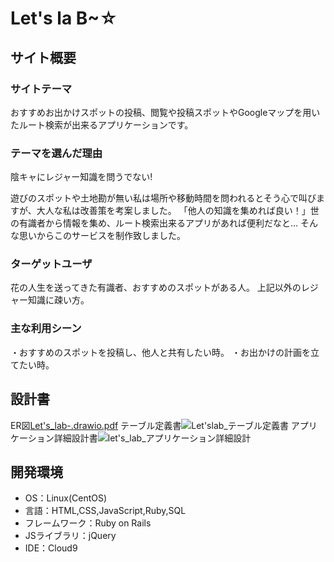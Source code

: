 # Let's la B~☆

## サイト概要
### サイトテーマ
おすすめお出かけスポットの投稿、閲覧や投稿スポットやGoogleマップを用いたルート検索が出来るアプリケーションです。

### テーマを選んだ理由
陰キャにレジャー知識を問うでない!

遊びのスポットや土地勘が無い私は場所や移動時間を問われるとそう心で叫びますが、大人な私は改善策を考案しました。
「他人の知識を集めれば良い！」世の有識者から情報を集め、ルート検索出来るアプリがあれば便利だなと...
そんな思いからこのサービスを制作致しました。

### ターゲットユーザ
花の人生を送ってきた有識者、おすすめのスポットがある人。
上記以外のレジャー知識に疎い方。

### 主な利用シーン
・おすすめのスポットを投稿し、他人と共有したい時。
・お出かけの計画を立てたい時。

## 設計書
ER図[Let's_lab-.drawio.pdf](https://github.com/mores1/lets_la/files/8937343/Let.s_lab-.drawio.pdf)
テーブル定義書![Let'slab_テーブル定義書](https://user-images.githubusercontent.com/97749252/174235076-e64bdcff-21f0-419e-864a-c75e651ad0de.png)
アプリケーション詳細設計書![let's_lab_アプリケーション詳細設計](https://user-images.githubusercontent.com/97749252/174234718-85c63529-7b54-4dc8-af04-538bb8a1ac82.png)


## 開発環境
- OS：Linux(CentOS)
- 言語：HTML,CSS,JavaScript,Ruby,SQL
- フレームワーク：Ruby on Rails
- JSライブラリ：jQuery
- IDE：Cloud9
